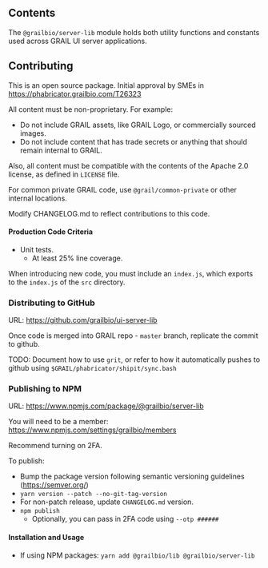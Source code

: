 ## Contents

The `@grailbio/server-lib` module holds both utility functions and constants used
across GRAIL UI server applications.

## Contributing

This is an open source package. Initial approval by SMEs in https://phabricator.grailbio.com/T26323

All content must be non-proprietary. For example:

- Do not include GRAIL assets, like GRAIL Logo, or commercially sourced images.
- Do not include content that has trade secrets or anything that should remain internal to GRAIL.

Also, all content must be compatible with the contents of the Apache 2.0 license, as defined in `LICENSE` file.

For common private GRAIL code, use `@grail/common-private` or other internal locations.

Modify CHANGELOG.md to reflect contributions to this code.

#### **Production Code Criteria**

- Unit tests.
  - At least 25% line coverage.

When introducing new code, you must include an `index.js`, which exports to the
`index.js` of the `src` directory.

### Distributing to GitHub

URL: https://github.com/grailbio/ui-server-lib

Once code is merged into GRAIL repo - `master` branch, replicate the commit to github.

TODO: Document how to use `grit`, or refer to how it automatically pushes to github using
`$GRAIL/phabricator/shipit/sync.bash`

### Publishing to NPM

URL: https://www.npmjs.com/package/@grailbio/server-lib

You will need to be a member:
https://www.npmjs.com/settings/grailbio/members

Recommend turning on 2FA.

To publish:

- Bump the package version following semantic versioning guidelines (https://semver.org/)
- `yarn version --patch --no-git-tag-version`
- For non-patch release, update `CHANGELOG.md` version.
- `npm publish`
  - Optionally, you can pass in 2FA code using `--otp ######`

#### **Installation and Usage**

- If using NPM packages: `yarn add @grailbio/lib @grailbio/server-lib`
